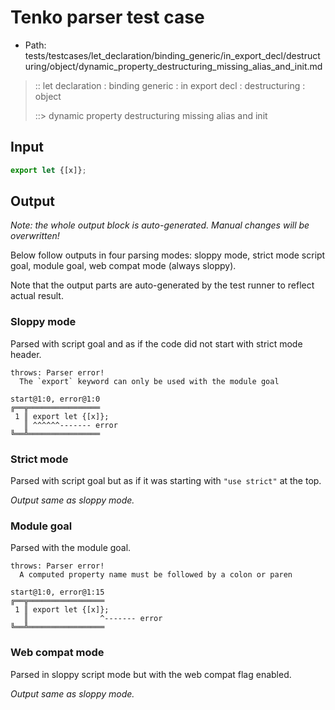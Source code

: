 # Tenko parser test case

- Path: tests/testcases/let_declaration/binding_generic/in_export_decl/destructuring/object/dynamic_property_destructuring_missing_alias_and_init.md

> :: let declaration : binding generic : in export decl : destructuring : object
>
> ::> dynamic property destructuring missing alias and init

## Input

`````js
export let {[x]};
`````

## Output

_Note: the whole output block is auto-generated. Manual changes will be overwritten!_

Below follow outputs in four parsing modes: sloppy mode, strict mode script goal, module goal, web compat mode (always sloppy).

Note that the output parts are auto-generated by the test runner to reflect actual result.

### Sloppy mode

Parsed with script goal and as if the code did not start with strict mode header.

`````
throws: Parser error!
  The `export` keyword can only be used with the module goal

start@1:0, error@1:0
╔══╦════════════════
 1 ║ export let {[x]};
   ║ ^^^^^^------- error
╚══╩════════════════

`````

### Strict mode

Parsed with script goal but as if it was starting with `"use strict"` at the top.

_Output same as sloppy mode._

### Module goal

Parsed with the module goal.

`````
throws: Parser error!
  A computed property name must be followed by a colon or paren

start@1:0, error@1:15
╔══╦═════════════════
 1 ║ export let {[x]};
   ║                ^------- error
╚══╩═════════════════

`````


### Web compat mode

Parsed in sloppy script mode but with the web compat flag enabled.

_Output same as sloppy mode._
